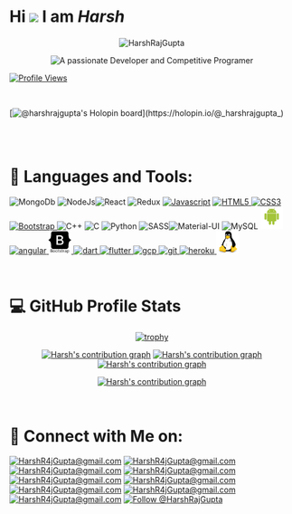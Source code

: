 <!-- # Hi there <img src="https://raw.githubusercontent.com/MartinHeinz/MartinHeinz/master/wave.gif" width="30px"> -->
<!-- 👋 -->
<!-- ![img](https://user-images.githubusercontent.com/85221003/148334487-56cd1ef4-0794-4687-9641-7367a73515b3.gif) -->

# **Hi <img src="https://raw.githubusercontent.com/MartinHeinz/MartinHeinz/master/wave.gif" width="36"> I am _Harsh_**

<div align="center" width="100%">

<img align="center" src="https://user-images.githubusercontent.com/85221003/156927272-0c54db85-436c-4e95-b0b9-9959978a1f5d.gif" width="69%" alt="HarshRajGupta"/>

![A passionate Developer and Competitive Programer](https://readme-typing-svg.herokuapp.com?center=true&vCenter=true&lines=Competetive+Prog.+%26+Web+Developer)

</div>
<!-- <h2 align="center">A passionate Developer and Competitive Programer from India</h2> -->

[![Profile Views](https://komarev.com/ghpvc/?username=harshrajgupta&label=Profile%20views&color=0e75b6&style=flat)](https://github.com/harshRajGupta)

<br>

[![@_harshrajgupta_'s Holopin board](https://holopin.me/_harshrajgupta_)](https://holopin.io/@_harshrajgupta_)

<br>

<!-- <br/> -->
<div align="center">

</div>
<br>

# 🚀 Languages and Tools:

<p>
<img src="https://img.icons8.com/color/48/000000/mongodb.png" alt="MongoDb"/>
  <img src="https://img.icons8.com/color/48/000000/nodejs.png" alt="NodeJs"/><img src="https://img.icons8.com/plasticine/48/000000/react.png" alt="React"/>
  <img src="https://img.icons8.com/color/48/000000/redux.png" alt="Redux"/>
  <a href="https://developer.mozilla.org/en-US/docs/Web/JavaScript" target="_blank"> <img src="https://img.icons8.com/color/48/000000/javascript.png" alt="Javascript"/></a> 
  <a href="https://www.w3.org/html/" target="_blank"> <img src="https://img.icons8.com/color/48/000000/html-5.png" alt="HTML5"/> </a> 
  <a href="https://www.w3schools.com/css/" target="_blank"> <img src="https://img.icons8.com/color/48/000000/css3.png" alt="CSS3"/> </a> 
  <a href="https://getbootstrap.com" target="_blank"> <img src="https://img.icons8.com/color/48/000000/bootstrap.png" alt="Bootstrap"/> </a> 
  <img src="https://img.icons8.com/color/48/000000/c-plus-plus-logo.png" alt="C++"/>
  <img src="https://img.icons8.com/color/48/000000/c-programming.png" alt="C"/>
  <img src="https://img.icons8.com/color/48/000000/python--v1.png" alt="Python"/>
  <img src="https://img.icons8.com/color/48/000000/sass.png" alt="SASS"/><img src="https://img.icons8.com/color/48/000000/material-ui.png" alt="Material-UI"/>
  <img src="https://img.icons8.com/color/48/000000/mysql-logo.png" alt="MySQL"/>
  <a href="https://developer.android.com" target="_blank" rel="noreferrer"> <img src="https://raw.githubusercontent.com/devicons/devicon/master/icons/android/android-original-wordmark.svg" alt="android" width="40" height="40"/> </a>
  <a href="https://angular.io" target="_blank" rel="noreferrer"> <img src="https://angular.io/assets/images/logos/angular/angular.svg" alt="angular" width="40" height="40"/> </a>
  <a href="https://getbootstrap.com" target="_blank" rel="noreferrer"> <img src="https://raw.githubusercontent.com/devicons/devicon/master/icons/bootstrap/bootstrap-plain-wordmark.svg" alt="bootstrap" width="40" height="40"/> </a>
  <a href="https://dart.dev" target="_blank" rel="noreferrer"> <img src="https://www.vectorlogo.zone/logos/dartlang/dartlang-icon.svg" alt="dart" width="40" height="40"/> </a>
  <a href="https://flutter.dev" target="_blank" rel="noreferrer"> <img src="https://www.vectorlogo.zone/logos/flutterio/flutterio-icon.svg" alt="flutter" width="40" height="40"/> </a> 
  <a href="https://cloud.google.com" target="_blank" rel="noreferrer"> <img src="https://www.vectorlogo.zone/logos/google_cloud/google_cloud-icon.svg" alt="gcp" width="40" height="40"/> </a>
  <a href="https://git-scm.com/" target="_blank" rel="noreferrer"> <img src="https://www.vectorlogo.zone/logos/git-scm/git-scm-icon.svg" alt="git" width="40" height="40"/> </a> 
  <a href="https://heroku.com" target="_blank" rel="noreferrer"> <img src="https://www.vectorlogo.zone/logos/heroku/heroku-icon.svg" alt="heroku" width="40" height="40"/> </a>
  <a href="https://www.linux.org/" target="_blank" rel="noreferrer"> <img src="https://raw.githubusercontent.com/devicons/devicon/master/icons/linux/linux-original.svg" alt="linux" width="40" height="40"/> </a>

</p>

<br>

# 💻 GitHub Profile Stats

<div align="center">

[![trophy](https://github-profile-trophy.vercel.app/?username=harshrajgupta&theme=onedark)](https://github.com/harshrajgupta)

[![Harsh's contribution graph](https://github-readme-stats.vercel.app/api?username=HarshRajGupta&show_icons=true&theme=tokyonight&hide_border=true)](https://github.com/harshrajgupta)
[![Harsh's contribution graph](https://github-readme-streak-stats.herokuapp.com/?user=HarshRajGupta&theme=tokyonight&hide_border=true)](https://github.com/harshrajgupta)
[![Harsh's contribution graph](https://github-readme-stats.vercel.app/api/top-langs/?username=HarshRajGupta&langs_count=8&count_private=true&layout=compact&theme=tokyonight&hide_border=true)](https://github.com/harshrajgupta)

[![Harsh's contribution graph](https://activity-graph.herokuapp.com/graph?username=harshrajgupta&theme=react-dark)](https://github.com/harshrajgupta)

<!-- <a href="https://github.com/tanuj-kalonia">
    <img align="center" alt="Tanuj's Github Stats" src="https://github-readme-stats.vercel.app/api?username=HarshRajGupta&show_icons=true&theme=tokyonight&hide_border=true" height="192px"/>
</a>
<a href="https://github.com/tanuj-kalonia">
    <img align="center" height="192px" alt="Tanuj3662 Top Languages" src="https://github-readme-stats.vercel.app/api/top-langs/?username=HarshRajGupta&langs_count=8&count_private=true&layout=compact&theme=tokyonight&hide_border=true" />
</a> -->

<!-- [![Harsh's contribution graph](https://github-readme-stats.vercel.app/api/top-langs/?username=HarshRajGupta&langs_count=8&count_private=true&layout=compact&theme=tokyonight&hide_border=true)](https://github.com/harshrajgupta) -->

<!-- [![Harsh's contribution graph](https://github-readme-stats.vercel.app/api?username=HarshRajGupta&show_icons=true&theme=radical)](https://github.com/harshrajgupta) -->

<!-- [![Harsh's contribution graph](https://github-readme-stats.vercel.app/api?username=HarshRajGupta&show_icons=true&theme=tokyonight&hide_border=true)](https://github.com/harshrajgupta) -->

</div>

<br>

# 🙋‍ Connect with Me on:

[![HarshR4jGupta@gmail.com](https://img.shields.io/badge/Gmail-D14836?style=for-the-badge&logo=gmail&logoColor=white)](mailto:HarshR4jGupta@gmail.com)
[![HarshR4jGupta@gmail.com](https://img.shields.io/badge/linkedin-%230077B5.svg?style=for-the-badge&logo=linkedin&logoColor=white)](https://linkedin.com/in/Harsh-Raj-Gupta/)
[![HarshR4jGupta@gmail.com](https://img.shields.io/badge/Harsh-%23E4405F.svg?style=for-the-badge&logo=Instagram&logoColor=white)](https://instagram.com/_HarshRajGupta)
[![HarshR4jGupta@gmail.com](https://img.shields.io/badge/Codeforces-445f9d?style=for-the-badge&logo=Codeforces&logoColor=white)](https://codeforces.com/profile/harsh_raj_gupta)
[![HarshR4jGupta@gmail.com](https://img.shields.io/badge/LeetCode-000000?style=for-the-badge&logo=LeetCode&logoColor=#d16c06)](https://leetcode.com/HarshRajGupta)
[![HarshR4jGupta@gmail.com](https://img.shields.io/badge/CodeChef-%23964B00.svg?style=for-the-badge&logo=CodeChef&logoColor=white)](https://codechef.com/users/HarshRajGupta)
[![HarshR4jGupta@gmail.com](https://img.shields.io/badge/Telegram-2CA5E0?style=for-the-badge&logo=telegram&logoColor=white)](https://t.me/HarshR4jGupta)
[![HarshR4jGupta@gmail.com](https://img.shields.io/badge/Discord-%235865F2.svg?style=for-the-badge&logo=discord&logoColor=white)](https://discord.gg/harsh#2596)
[![HarshR4jGupta@gmail.com](https://img.shields.io/badge/WhatsApp-25D366?style=for-the-badge&logo=whatsapp&logoColor=white)](https://wa.me/917607642202)
[![Follow @_HarshRajGupta_](https://img.shields.io/twitter/follow/_harshrajgupta_?logo=twitter&style=for-the-badge)](https://twitter.com/_harshrajgupta_)
